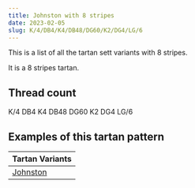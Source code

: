 ```yaml
---
title: Johnston with 8 stripes
date: 2023-02-05
slug: K/4/DB4/K4/DB48/DG60/K2/DG4/LG/6
---
```

This is a list of all the tartan sett variants with 8 stripes.

It is a 8 stripes tartan.


## Thread count
K/4 DB4 K4 DB48 DG60 K2 DG4 LG/6

## Examples of this tartan pattern

| Tartan Variants |
|---------------|
| [Johnston](/variants/k/4/db4/k4/db48/dg60/k2/dg4/lg/6-db000052-dg11450d-k000000-lgaaaa00)||
